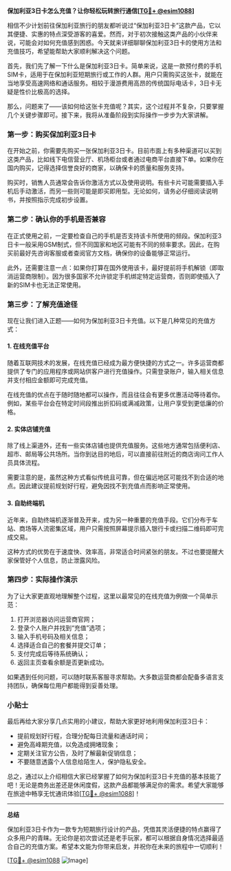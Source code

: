 **保加利亚3日卡怎么充值？让你轻松玩转旅行通信[[TG💪+ @esim1088](https://t.me/s/esim1088)]**

相信不少计划前往保加利亚旅行的朋友都听说过“保加利亚3日卡”这款产品，它以其便捷、实惠的特点深受游客的喜爱。然而，对于初次接触这类产品的小伙伴来说，可能会对如何充值感到困惑。今天就来详细聊聊保加利亚3日卡的使用方法和充值技巧，希望能帮助大家顺利解决这个问题。

首先，我们先了解一下什么是保加利亚3日卡。简单来说，这是一款预付费的手机SIM卡，适用于在保加利亚短期旅行或工作的人群。用户只需购买这张卡，就能在当地享受高速网络和通话服务。相较于漫游费用高昂的传统国际电话卡，3日卡无疑是性价比极高的选择。

那么，问题来了——该如何给这张卡充值呢？其实，这个过程并不复杂，只要掌握几个关键步骤即可。接下来，我将从准备阶段到实际操作一步步为大家讲解。

### 第一步：购买保加利亚3日卡

在开始之前，你需要先购买一张保加利亚3日卡。目前市面上有多种渠道可以买到这类产品，比如线下电信营业厅、机场柜台或者通过电商平台直接下单。如果你在国内购买，记得选择信誉良好的商家，以确保卡的质量和服务支持。

购买时，销售人员通常会告诉你激活方式以及使用说明。有些卡片可能需要插入手机后手动激活，而另一些则可能是即买即用型。无论如何，请务必仔细阅读说明书，并按照指示完成初步设置。

### 第二步：确认你的手机是否兼容

在正式使用之前，一定要检查自己的手机是否支持该卡所使用的频段。保加利亚3日卡一般采用GSM制式，但不同国家和地区可能有不同的频率要求。因此，在购买前最好先咨询客服或者查阅官方文档，确保你的设备能够正常运行。

此外，还需要注意一点：如果你打算在国外使用该卡，最好提前将手机解锁（即取消运营商限制）。因为很多国家不允许锁定手机绑定特定运营商，否则即使插入了新的SIM卡也无法正常使用。

### 第三步：了解充值途径

现在让我们进入正题——如何为保加利亚3日卡充值。以下是几种常见的充值方式：

#### 1. 在线充值平台

随着互联网技术的发展，在线充值已经成为最方便快捷的方式之一。许多运营商都提供了专门的应用程序或网站供客户进行充值操作。只需登录账户，输入相关信息并支付相应金额即可完成充值。

在线充值的优点在于随时随地都可以操作，而且往往会有更多优惠活动等待着你。例如，某些平台会在特定时间段推出折扣码或满减政策，让用户享受到更低廉的价格。

#### 2. 实体店铺充值

除了线上渠道外，还有一些实体店铺也提供充值服务。这些地方通常包括便利店、超市、邮局等公共场所。当你到达目的地后，可以直接前往附近的商店询问工作人员具体流程。

需要注意的是，虽然这种方式看似传统且可靠，但在偏远地区可能找不到合适的地点。因此建议提前规划好行程，避免因找不到充值点而影响正常使用。

#### 3. 自助终端机

近年来，自助终端机逐渐普及开来，成为另一种重要的充值手段。它们分布于车站、商场等人流密集区域，用户只需按照屏幕提示插入银行卡或扫描二维码即可完成交易。

这种方式的优势在于速度快、效率高，非常适合时间紧张的朋友。不过也要提醒大家保管好个人信息，防止泄露风险。

### 第四步：实际操作演示

为了让大家更直观地理解整个过程，这里以最常见的在线充值为例做一个简单示范：

1. 打开浏览器访问运营商官网；
2. 登录个人账户并找到“充值”选项；
3. 输入手机号码及相关信息；
4. 选择适合自己的套餐并提交订单；
5. 支付完成后等待系统确认；
6. 返回主页查看余额是否更新成功。

如果遇到任何问题，可以随时联系客服寻求帮助。大多数运营商都会配备多语言支持团队，确保每位用户都能得到妥善处理。

### 小贴士

最后再给大家分享几点实用的小建议，帮助大家更好地利用保加利亚3日卡：

- 提前规划好行程，合理分配每日流量和通话时间；
- 避免高峰期充值，以免造成拥堵现象；
- 定期关注官方公告，及时了解最新促销信息；
- 不要随意透露个人信息给陌生人，保护隐私安全。

总之，通过以上介绍相信大家已经掌握了如何为保加利亚3日卡充值的基本技能了吧！无论是商务出差还是休闲度假，这款产品都能够满足你的需求。希望大家能够在旅途中畅享无忧通讯体验[[TG💪+ @esim1088](https://t.me/s/esim1088)]！

---

**总结**

保加利亚3日卡作为一款专为短期旅行设计的产品，凭借其灵活便捷的特点赢得了众多用户的青睐。无论你是初次尝试还是老手玩家，都可以根据自身情况选择最适合自己的充值方案。希望本文能为你带来启发，并祝你在未来的旅程中一切顺利！

[[TG💪+ @esim1088](https://t.me/s/esim1088) ![Image](https://i.postimg.cc/4NQfJmqS/Snipaste-2025-05-13-00-14-12.png)]